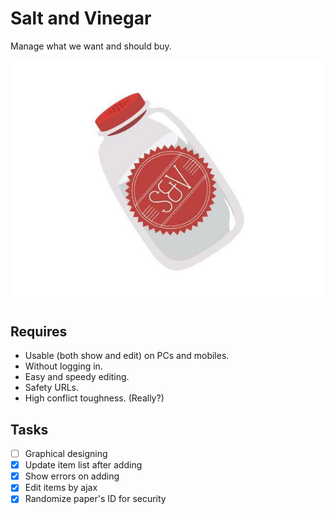 # Salt and Vinegar

Manage what we want and should buy.

![](public/logo-on-the-bottole.jpg)

## Requires

* Usable (both show and edit) on PCs and mobiles.
* Without logging in.
* Easy and speedy editing.
* Safety URLs.
* High conflict toughness. (Really?)

## Tasks

* [ ] Graphical designing
* [x] Update item list after adding
* [x] Show errors on adding
* [x] Edit items by ajax
* [x] Randomize paper's ID for security
